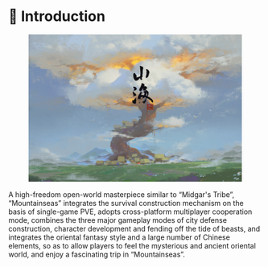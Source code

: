 # 📖 Introduction



<figure><img src=".gitbook/assets/image (3) (1).png" alt=""><figcaption></figcaption></figure>



A high-freedom open-world masterpiece similar to “Midgar's Tribe”, “Mountainseas” integrates the survival construction mechanism on the basis of single-game PVE, adopts cross-platform multiplayer cooperation mode, combines the three major gameplay modes of city defense construction, character development and fending off the tide of beasts, and integrates the oriental fantasy style and a large number of Chinese elements, so as to allow players to feel the mysterious and ancient oriental world, and enjoy a fascinating trip in “Mountainseas”.
